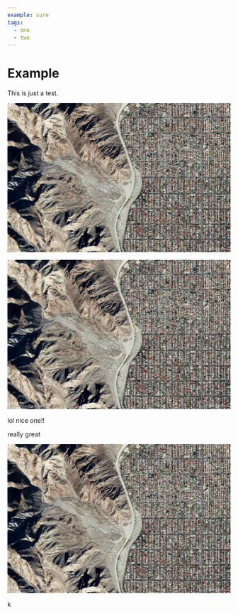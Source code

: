 ```yaml
---
example: sure
tags:
  - one
  - two
---
```


# Example

This is just a test.

![image test](hey.jpg)

![image test](hey.jpg)

lol nice one!!

really great

![image test](hey.jpg)

k